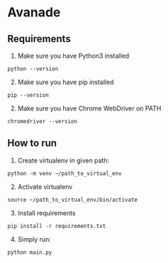 # Avanade

## Requirements
1. Make sure you have Python3 installed
```
python --version
```
2. Make sure you have pip installed
```
pip --version
```
2. Make sure you have Chrome WebDriver on PATH
```
chromedriver --version
```
## How to run
1. Create virtualenv in given path:
```
python -m venv ~/path_to_virtual_env
```
2. Activate virtualenv
```
source ~/path_to_virtual_env/bin/activate
```
3. Install requirements
```
pip install -r requirements.txt
```
4. Simply run:
```
python main.py
```